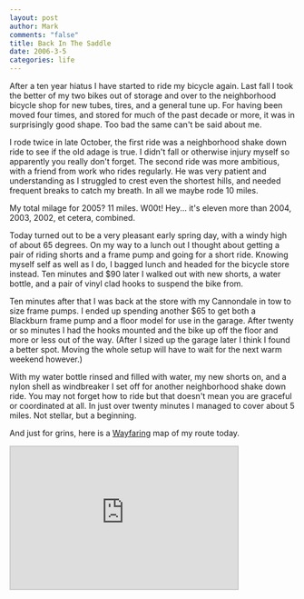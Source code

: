 ```yaml
--- 
layout: post
author: Mark
comments: "false"
title: Back In The Saddle
date: 2006-3-5
categories: life
---
```

After a ten year hiatus I have started to ride my bicycle again. Last fall I took the better of my two bikes out of storage and over to the neighborhood bicycle shop for new tubes, tires, and a general tune up. For having been moved four times, and stored for much of the past decade or more, it was in surprisingly good shape. Too bad the same can't be said about me.

I rode twice in late October, the first ride was a neighborhood shake down ride to see if the old adage is true. I didn't fall or otherwise injury myself so apparently you really don't forget. The second ride was more ambitious, with a friend from work who rides regularly. He was very patient and understanding as I struggled to crest even the shortest hills, and needed frequent breaks to catch my breath. In all we maybe rode 10 miles.

My total milage for 2005? 11 miles. W00t! Hey... it's eleven more than 2004, 2003, 2002, et cetera, combined.

Today turned out to be a very pleasant early spring day, with a windy high of about 65 degrees. On my way to a lunch out I thought about getting a pair of riding shorts and a frame pump and going for a short ride. Knowing myself self as well as I do, I bagged lunch and headed for the bicycle store instead. Ten minutes and $90 later I walked out with new shorts, a water bottle, and a pair of vinyl clad hooks to suspend the bike from.

Ten minutes after that I was back at the store with my Cannondale in tow to size frame pumps. I ended up spending another $65 to get both a Blackburn frame pump and a floor model for use in the garage. After twenty or so minutes I had the hooks mounted and the bike up off the floor and more or less out of the way. (After I sized up the garage later I think I found a better spot. Moving the whole setup will have to wait for the next warm weekend however.)

With my water bottle rinsed and filled with water, my new shorts on, and a nylon shell as windbreaker I set off for another neighborhood shake down ride. You may not forget how to ride but that doesn't mean you are graceful or coordinated at all. In just over twenty minutes I managed to cover about 5 miles. Not stellar, but a beginning.

And just for grins, here is a <a href="http://wayfaring.com" title="Wayfaring">Wayfaring</a> map of my route today.

<iframe src="http://www.wayfaring.com/maps/export/10012" style="border: 2px solid #cccccc; width: 400px; height: 250px" frameborder="0" scrolling="no"></iframe>
